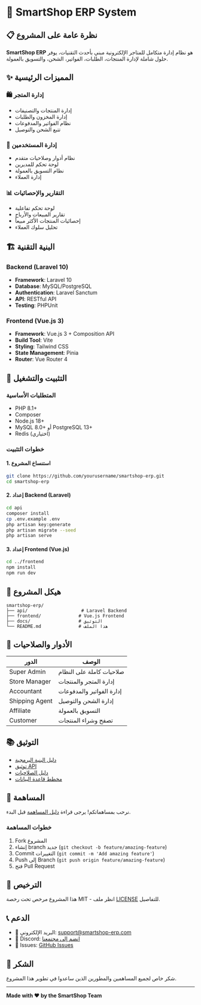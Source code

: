 # 🛒 SmartShop ERP System

## 📋 نظرة عامة على المشروع

**SmartShop ERP** هو نظام إدارة متكامل للمتاجر الإلكترونية مبني بأحدث التقنيات، يوفر حلول شاملة لإدارة المنتجات، الطلبات، الفواتير، الشحن، والتسويق بالعمولة.

## ✨ المميزات الرئيسية

### 🛍️ إدارة المتجر
- إدارة المنتجات والتصنيفات
- إدارة المخزون والطلبات
- نظام الفواتير والمدفوعات
- تتبع الشحن والتوصيل

### 👥 إدارة المستخدمين
- نظام أدوار وصلاحيات متقدم
- لوحة تحكم للمديرين
- نظام التسويق بالعمولة
- إدارة العملاء

### 📊 التقارير والإحصائيات
- لوحة تحكم تفاعلية
- تقارير المبيعات والأرباح
- إحصائيات المنتجات الأكثر مبيعاً
- تحليل سلوك العملاء

## 🏗️ البنية التقنية

### Backend (Laravel 10)
- **Framework**: Laravel 10
- **Database**: MySQL/PostgreSQL
- **Authentication**: Laravel Sanctum
- **API**: RESTful API
- **Testing**: PHPUnit

### Frontend (Vue.js 3)
- **Framework**: Vue.js 3 + Composition API
- **Build Tool**: Vite
- **Styling**: Tailwind CSS
- **State Management**: Pinia
- **Router**: Vue Router 4

## 🚀 التثبيت والتشغيل

### المتطلبات الأساسية
- PHP 8.1+
- Composer
- Node.js 18+
- MySQL 8.0+ أو PostgreSQL 13+
- Redis (اختياري)

### خطوات التثبيت

#### 1. استنساخ المشروع
```bash
git clone https://github.com/yourusername/smartshop-erp.git
cd smartshop-erp
```

#### 2. إعداد Backend (Laravel)
```bash
cd api
composer install
cp .env.example .env
php artisan key:generate
php artisan migrate --seed
php artisan serve
```

#### 3. إعداد Frontend (Vue.js)
```bash
cd ../frontend
npm install
npm run dev
```

## 📁 هيكل المشروع

```
smartshop-erp/
├── api/                    # Laravel Backend
├── frontend/              # Vue.js Frontend
├── docs/                  # التوثيق
└── README.md              # هذا الملف
```

## 🔐 الأدوار والصلاحيات

| الدور | الوصف |
|-------|-------|
| Super Admin | صلاحيات كاملة على النظام |
| Store Manager | إدارة المتجر والمنتجات |
| Accountant | إدارة الفواتير والمدفوعات |
| Shipping Agent | إدارة الشحن والتوصيل |
| Affiliate | التسويق بالعمولة |
| Customer | تصفح وشراء المنتجات |

## 📚 التوثيق

- [دليل البنية البرمجية](docs/architecture.md)
- [توثيق API](docs/api-endpoints.md)
- [دليل الصلاحيات](docs/roles-permissions.md)
- [مخطط قاعدة البيانات](docs/db-schema.drawio)

## 🤝 المساهمة

نرحب بمساهماتكم! يرجى قراءة [دليل المساهمة](CONTRIBUTING.md) قبل البدء.

### خطوات المساهمة
1. Fork المشروع
2. إنشاء branch جديد (`git checkout -b feature/amazing-feature`)
3. Commit التغييرات (`git commit -m 'Add amazing feature'`)
4. Push إلى Branch (`git push origin feature/amazing-feature`)
5. فتح Pull Request

## 📄 الترخيص

هذا المشروع مرخص تحت رخصة MIT - انظر ملف [LICENSE](LICENSE) للتفاصيل.

## 📞 الدعم

- 📧 البريد الإلكتروني: support@smartshop-erp.com
- 💬 Discord: [انضم إلى مجتمعنا](https://discord.gg/smartshop-erp)
- 🐛 Issues: [GitHub Issues](https://github.com/yourusername/smartshop-erp/issues)

## 🙏 الشكر

شكر خاص لجميع المساهمين والمطورين الذين ساعدوا في تطوير هذا المشروع.

---

**Made with ❤️ by the SmartShop Team** 